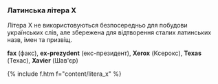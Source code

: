 <a name="litera_x"></a>

### Латинська літера Х

Літера <span class="l">X</span> не використовуються безпосередньо для побудови українських слів, але збережена для відтворення сталих латинських назв, імен та призвіщ.

**fax** (факс), **ex-prezydent** (екс-президент), **Xerox** (Ксерокс), **Texas** (Техас), **Xavier** (Шав'єр)

{% include f.htm f="content/litera_x" %}

